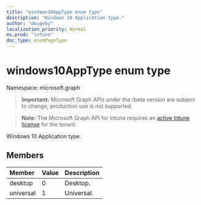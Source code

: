 ```yaml
---
title: "windows10AppType enum type"
description: "Windows 10 Application type."
author: "dougeby"
localization_priority: Normal
ms.prod: "intune"
doc_type: enumPageType
---
```


# windows10AppType enum type

Namespace: microsoft.graph

> **Important:** Microsoft Graph APIs under the /beta version are subject to change; production use is not supported.

> **Note:** The Microsoft Graph API for Intune requires an [active Intune license](https://go.microsoft.com/fwlink/?linkid=839381) for the tenant.

Windows 10 Application type.

## Members
|Member|Value|Description|
|:---|:---|:---|
|desktop|0|Desktop.|
|universal|1|Universal.|






